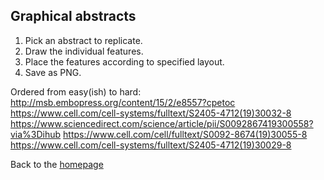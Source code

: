## Graphical abstracts 

1. Pick an abstract to replicate. 
2. Draw the individual features. 
3. Place the features according to specified layout. 
4. Save as PNG. 

Ordered from easy(ish) to hard: 
http://msb.embopress.org/content/15/2/e8557?cpetoc
https://www.cell.com/cell-systems/fulltext/S2405-4712(19)30032-8
https://www.sciencedirect.com/science/article/pii/S0092867419300558?via%3Dihub
https://www.cell.com/cell/fulltext/S0092-8674(19)30055-8
https://www.cell.com/cell-systems/fulltext/S2405-4712(19)30029-8


 
Back to the [homepage](../README.md)
